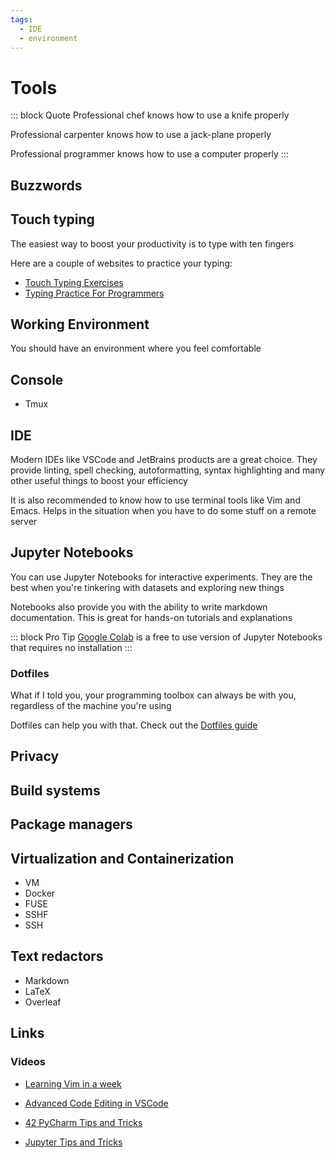 ```yaml
---
tags:
  - IDE
  - environment
---
```


# Tools

::: block Quote
Professional chef knows how to use a knife properly

Professional carpenter knows how to use a jack-plane properly 

Professional programmer knows how to use a computer properly
:::

## Buzzwords

<Buzzword text="IDE"/>
<Buzzword text="Linter"/>
<Buzzword text="Regular Expression"/>
<Buzzword text="Vim"/>
<Buzzword text="Emacs"/>
<Buzzword text="Dotfiles"/>
<Buzzword text="VSCode"/>
<Buzzword text="JetBrains"/>
<Buzzword text="PyCharm"/>
<Buzzword text="CLion"/>
<Buzzword text="Jupyter Notebook"/>
<Buzzword text="Touch typing"/>

## Touch typing

The easiest way to boost your productivity is to type with ten fingers

Here are a couple of websites to practice your typing:

- [Touch Typing Exercises](https://www.typingclub.com/)
- [Typing Practice For Programmers](https://typing.io/)

## Working Environment

You should have an environment where you feel comfortable

## Console

- Tmux

## IDE

Modern IDEs like VSCode and JetBrains products are a great choice. They provide linting, spell checking, autoformatting, syntax highlighting and many other useful things to boost your efficiency

It is also recommended to know how to use terminal tools like Vim and Emacs. Helps in the situation when you have to do some stuff on a remote server

## Jupyter Notebooks

You can use Jupyter Notebooks for interactive experiments. They are the best when you're tinkering with datasets and exploring new things

Notebooks also provide you with the ability to write markdown documentation. This is great for hands-on tutorials and explanations

::: block Pro Tip
[Google Colab](https://www.google.com/search?q=Google+Colab) is a free to use version of Jupyter Notebooks that requires no installation
:::

### Dotfiles

What if I told you, your programming toolbox can always be with you, regardless of the machine you're using

Dotfiles can help you with that. Check out the [Dotfiles guide](https://dotfiles.github.io/)


## Privacy

## Build systems

## Package managers

## Virtualization and Containerization

- VM
- Docker
- FUSE
- SSHF
- SSH

## Text redactors

- Markdown
- LaTeX
- Overleaf

## Links

### Videos

- [Learning Vim in a week](https://www.youtube.com/watch?v=_NUO4JEtkDw)

- [Advanced Code Editing in VSCode](https://www.youtube.com/watch?time_continue=168&v=rsatrlBEFFA&feature=emb_title)

- [42 PyCharm Tips and Tricks](https://www.youtube.com/watch?v=NoDx0MEESDw)

- [Jupyter Tips and Tricks](https://www.youtube.com/watch?v=2eCHD6f_phE)

